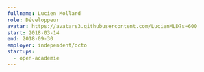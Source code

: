 ```yaml
---
fullname: Lucien Mollard
role: Développeur
avatar: https://avatars3.githubusercontent.com/LucienMLD?s=600
start: 2018-03-14
end: 2018-09-30
employer: independent/octo
startups:
  - open-academie
---
```

